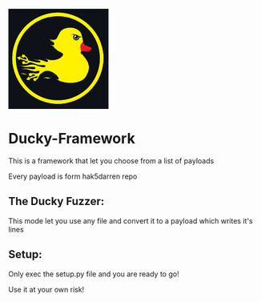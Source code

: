 ![ducky](https://github.com/EddyNefa/Ducky-Framework/blob/master/ducky.jpg)
# Ducky-Framework
This is a framework that let you choose from a list of payloads

Every payload is form hak5darren repo


## The Ducky Fuzzer:
This mode let you use any file and convert it to a payload which writes it's lines


## Setup:
Only exec the setup.py file and you are ready to go!





Use it at your own risk!
